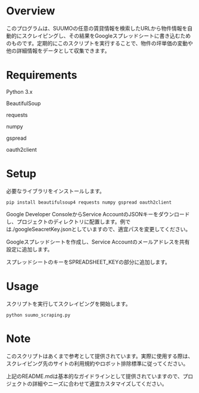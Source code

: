 # Overview
このプログラムは、SUUMOの任意の賃貸情報を検索したURLから物件情報を自動的にスクレイピングし、その結果をGoogleスプレッドシートに書き込むためのものです。定期的にこのスクリプトを実行することで、物件の坪単価の変動や他の詳細情報をデータとして収集できます。

# Requirements
Python 3.x

BeautifulSoup

requests

numpy

gspread

oauth2client


# Setup
必要なライブラリをインストールします。

``` pip install beautifulsoup4 requests numpy gspread oauth2client ```

Google Developer ConsoleからService AccountのJSONキーをダウンロードし、プロジェクトのディレクトリに配置します。例では./googleSeacretKey.jsonとしていますので、適宜パスを変更してください。

Googleスプレッドシートを作成し、Service Accountのメールアドレスを共有設定に追加します。

スプレッドシートのキーをSPREADSHEET_KEYの部分に追加します。

# Usage
スクリプトを実行してスクレイピングを開始します。

``` python suumo_scraping.py ```

# Note
このスクリプトはあくまで参考として提供されています。実際に使用する際は、スクレイピング先のサイトの利用規約やロボット排除標準に従ってください。

上記のREADME.mdは基本的なガイドラインとして提供されていますので、プロジェクトの詳細やニーズに合わせて適宜カスタマイズしてください。





